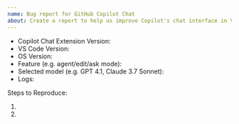 ```yaml
---
name: Bug report for GitHub Copilot Chat
about: Create a report to help us improve Copilot's chat interface in VS Code
---
```


<!-- Please search existing issues to avoid creating duplicates -->
<!-- Please attach logs to help us diagnose your issue -->

- Copilot Chat Extension Version:
- VS Code Version:
- OS Version:
- Feature (e.g. agent/edit/ask mode):
- Selected model (e.g. GPT 4.1, Claude 3.7 Sonnet):
- Logs:

Steps to Reproduce:

1.
2.
